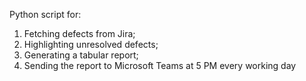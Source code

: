 Python script for:
1. Fetching defects from Jira; 
2. Highlighting unresolved defects; 
3. Generating a tabular report; 
4. Sending the report to Microsoft Teams at 5 PM every working day
